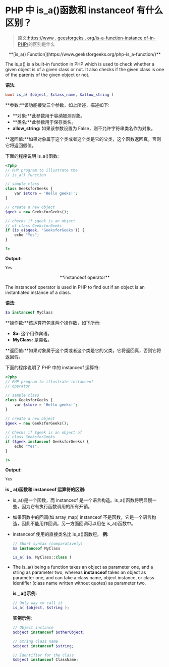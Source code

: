 # PHP 中 is_a()函数和 instanceof 有什么区别？

> 原文:[https://www . geesforgeks . org/is-a-function-instance of-in-PHP/](https://www.geeksforgeeks.org/what-is-the-difference-between-is_a-function-and-instanceof-in-php/)的区别是什么

<center>**[is_a() Function](https://www.geeksforgeeks.org/php-is_a-function/)**</center>

The is_a() is a built-in function in PHP which is used to check whether a given object is of a given class or not. It also checks if the given class is one of the parents of the given object or not.

**语法:**

```php
bool is_a( $object, $class_name, $allow_string )
```

**参数:**该功能接受三个参数，如上所述，描述如下:

*   **对象:**此参数用于容纳被测对象。
*   **类名:**此参数用于保存类名。
*   **allow_string:** 如果该参数设置为 False，则不允许字符串类名作为对象。

**返回值:**如果对象属于这个类或者这个类是它的父类，这个函数返回真，否则它将返回假值。

下面的程序说明 is_a()函数:

```php
<?php 
// PHP program to illustrate the  
// is_a() function 

// sample class 
class GeeksforGeeks { 
    var $store = 'Hello geeks!'; 
} 

// create a new object 
$geek = new GeeksforGeeks(); 

// checks if $geek is an object 
// of class GeeksforGeeks 
if (is_a($geek, 'GeeksforGeeks')) { 
    echo "Yes"; 
} 

?>
```

**Output:**

```php
Yes

```

<center>**instanceof operator**</center>

The instanceof operator is used in PHP to find out if an object is an instantiated instance of a class.

**语法:**

```php
$a instanceof MyClass
```

**操作数:**该运算符包含两个操作数，如下所示:

*   **$a:** 这个用作宾语。
*   **MyClass:** 是类名。

**返回值:**如果对象属于这个类或者这个类是它的父类，它将返回真，否则它将返回假。

下面的程序说明了 PHP 中的 instanceof 运算符:

```php
<?php
// PHP program to illustrate instanceof
// operator

// sample class 
class GeeksforGeeks { 
    var $store = 'Hello geeks!'; 
} 

// create a new object 
$geek = new GeeksforGeeks(); 

// Checks if $geek is an object of 
// class GeeksforGeeks 
if ($geek instanceof GeeksforGeeks) {
    echo "Yes";
}

?>
```

**Output:**

```php
Yes

```

**is _ a()函数和 instanceof 运算符的区别:**

*   is_a()是一个函数，而 instanceof 是一个语言构造。is_a()函数将明显慢一些，因为它有执行函数调用的所有开销。
*   如果函数中的回调(如 array_map) instanceof 不是函数，它是一个语言构造，因此不能用作回调。另一方面回调可以用在 is_a()函数中。
*   instanceof 使用的直接类名比 is_a()函数短。
    **例:**

    ```php
    // Short syntax (comparatively)
    $a instanceof MyClass

    is_a( $a, MyClass::class )

    ```

*   The is_a() being a function takes an object as parameter one, and a string as parameter two, whereas **instanceof** takes an object as parameter one, and can take a class name, object instance, or class identifier (class name written without quotes) as parameter two.

    **is _ a()示例:**

    ```php
    // Only way to call it
    is_a( $object, $string );

    ```

    **实例示例:**

    ```php
    // Object instance      
    $object instanceof $otherObject; 

    // String class name
    $object instanceof $string;

    // Identifier for the class
    $object instanceof ClassName;    

    ```